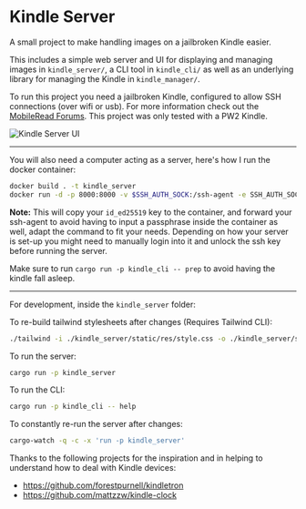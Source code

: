 # Kindle Server

A small project to make handling images on a jailbroken Kindle easier.

This includes a simple web server and UI for displaying and managing images in `kindle_server/`, a CLI tool in `kindle_cli/` as well as an underlying library for managing the Kindle in `kindle_manager/`.

To run this project you need a jailbroken Kindle, configured to allow SSH connections (over wifi or usb). For more information check out the [MobileRead Forums](https://www.mobileread.com/forums/showthread.php?t=320564). This project was only tested with a PW2 Kindle.

![Kindle Server UI](https://github.com/user-attachments/assets/6dfc2c4f-db49-4109-ab05-ee4b71e561e6)

---

You will also need a computer acting as a server, here's how I run the docker container:

```bash
docker build . -t kindle_server
docker run -d -p 8000:8000 -v $SSH_AUTH_SOCK:/ssh-agent -e SSH_AUTH_SOCK=/ssh-agent -v ~/.ssh/id_ed25519:/root/.ssh/id_ed25519:ro -v ~/.ssh/known_hosts:/root/.ssh/known_hosts:ro --rm --name kindle kindle_server
```

**Note:** This will copy your `id_ed25519` key to the container, and forward your ssh-agent to avoid having to input a passphrase inside the container as well, adapt the command to fit your needs. Depending on how your server is set-up you might need to manually login into it and unlock the ssh key before running the server.

Make sure to run `cargo run -p kindle_cli -- prep` to avoid having the kindle fall asleep.

--- 

For development, inside the `kindle_server` folder:

To re-build tailwind stylesheets after changes (Requires Tailwind CLI):
```bash
./tailwind -i ./kindle_server/static/res/style.css -o ./kindle_server/static/res/tw.css --watch
```

To run the server:
```bash
cargo run -p kindle_server
```

To run the CLI:
```bash
cargo run -p kindle_cli -- help
```

To constantly re-run the server after changes:
```bash
cargo-watch -q -c -x 'run -p kindle_server'
```

Thanks to the following projects for the inspiration and in helping to understand how to deal with Kindle devices:

- https://github.com/forestpurnell/kindletron
- https://github.com/mattzzw/kindle-clock
